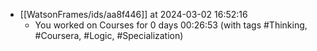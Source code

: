 
- [[WatsonFrames/ids/aa8f446]] at 2024-03-02 16:52:16
  - You worked on Courses for 0 days 00:26:53 (with tags #Thinking, #Coursera, #Logic, #Specialization) 
